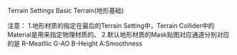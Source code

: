 Terrain Settings
   Basic Terrain(地形基础)


注意：
1.地形材质的指定在最后的Terrain Setting中，Terrain Collider中的Material是用来指定物理材质的。
2.默认地形材质的Mask贴图对应通道分别对应的是
   R-Meatllic 
   G-AO 
   B-Height 
   A:Smoothness
